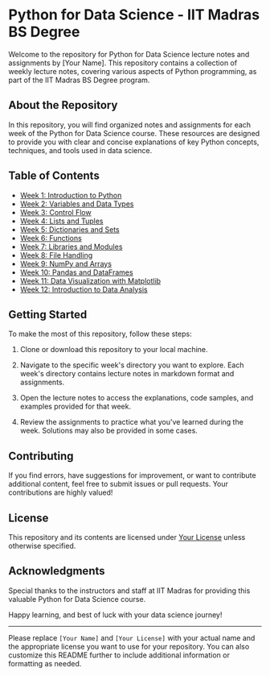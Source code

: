 # Python for Data Science - IIT Madras BS Degree

Welcome to the repository for Python for Data Science lecture notes and assignments by [Your Name]. This repository contains a collection of weekly lecture notes, covering various aspects of Python programming, as part of the IIT Madras BS Degree program.

## About the Repository

In this repository, you will find organized notes and assignments for each week of the Python for Data Science course. These resources are designed to provide you with clear and concise explanations of key Python concepts, techniques, and tools used in data science.

## Table of Contents

- [Week 1: Introduction to Python](Week%201/)
- [Week 2: Variables and Data Types](Week%202/)
- [Week 3: Control Flow](Week%203/)
- [Week 4: Lists and Tuples](Week%204/)
- [Week 5: Dictionaries and Sets](Week%205/)
- [Week 6: Functions](Week%206/)
- [Week 7: Libraries and Modules](Week%207/)
- [Week 8: File Handling](Week%208/)
- [Week 9: NumPy and Arrays](Week%209/)
- [Week 10: Pandas and DataFrames](Week%2010/)
- [Week 11: Data Visualization with Matplotlib](Week%2011/)
- [Week 12: Introduction to Data Analysis](Week%2012/)

## Getting Started

To make the most of this repository, follow these steps:

1. Clone or download this repository to your local machine.

2. Navigate to the specific week's directory you want to explore. Each week's directory contains lecture notes in markdown format and assignments.

3. Open the lecture notes to access the explanations, code samples, and examples provided for that week.

4. Review the assignments to practice what you've learned during the week. Solutions may also be provided in some cases.

## Contributing

If you find errors, have suggestions for improvement, or want to contribute additional content, feel free to submit issues or pull requests. Your contributions are highly valued!

## License

This repository and its contents are licensed under [Your License](LICENSE) unless otherwise specified.

## Acknowledgments

Special thanks to the instructors and staff at IIT Madras for providing this valuable Python for Data Science course.

Happy learning, and best of luck with your data science journey!

---

Please replace `[Your Name]` and `[Your License]` with your actual name and the appropriate license you want to use for your repository. You can also customize this README further to include additional information or formatting as needed.
